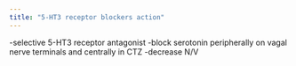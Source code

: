 ```yaml
---
title: "5-HT3 receptor blockers action"
---
```

-selective 5-HT3 receptor antagonist
-block serotonin peripherally on vagal nerve terminals and centrally in CTZ
-decrease N/V

